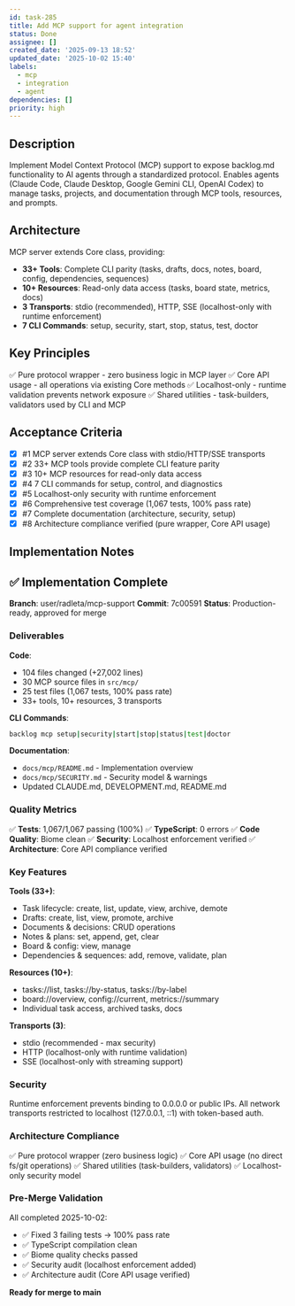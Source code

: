 ```yaml
---
id: task-285
title: Add MCP support for agent integration
status: Done
assignee: []
created_date: '2025-09-13 18:52'
updated_date: '2025-10-02 15:40'
labels:
  - mcp
  - integration
  - agent
dependencies: []
priority: high
---
```


## Description

<!-- SECTION:DESCRIPTION:BEGIN -->
Implement Model Context Protocol (MCP) support to expose backlog.md functionality to AI agents through a standardized protocol. Enables agents (Claude Code, Claude Desktop, Google Gemini CLI, OpenAI Codex) to manage tasks, projects, and documentation through MCP tools, resources, and prompts.

## Architecture

MCP server extends Core class, providing:
- **33+ Tools**: Complete CLI parity (tasks, drafts, docs, notes, board, config, dependencies, sequences)
- **10+ Resources**: Read-only data access (tasks, board state, metrics, docs)
- **3 Transports**: stdio (recommended), HTTP, SSE (localhost-only with runtime enforcement)
- **7 CLI Commands**: setup, security, start, stop, status, test, doctor

## Key Principles

✅ Pure protocol wrapper - zero business logic in MCP layer
✅ Core API usage - all operations via existing Core methods
✅ Localhost-only - runtime validation prevents network exposure
✅ Shared utilities - task-builders, validators used by CLI and MCP
<!-- SECTION:DESCRIPTION:END -->

## Acceptance Criteria
<!-- AC:BEGIN -->
- [x] #1 MCP server extends Core class with stdio/HTTP/SSE transports
- [x] #2 33+ MCP tools provide complete CLI feature parity
- [x] #3 10+ MCP resources for read-only data access
- [x] #4 7 CLI commands for setup, control, and diagnostics
- [x] #5 Localhost-only security with runtime enforcement
- [x] #6 Comprehensive test coverage (1,067 tests, 100% pass rate)
- [x] #7 Complete documentation (architecture, security, setup)
- [x] #8 Architecture compliance verified (pure wrapper, Core API usage)
<!-- AC:END -->

## Implementation Notes

<!-- SECTION:NOTES:BEGIN -->
## ✅ Implementation Complete

**Branch**: user/radleta/mcp-support
**Commit**: 7c00591
**Status**: Production-ready, approved for merge

### Deliverables

**Code**:
- 104 files changed (+27,002 lines)
- 30 MCP source files in `src/mcp/`
- 25 test files (1,067 tests, 100% pass rate)
- 33+ tools, 10+ resources, 3 transports

**CLI Commands**:
```bash
backlog mcp setup|security|start|stop|status|test|doctor
```

**Documentation**:
- `docs/mcp/README.md` - Implementation overview
- `docs/mcp/SECURITY.md` - Security model & warnings
- Updated CLAUDE.md, DEVELOPMENT.md, README.md

### Quality Metrics

✅ **Tests**: 1,067/1,067 passing (100%)
✅ **TypeScript**: 0 errors
✅ **Code Quality**: Biome clean
✅ **Security**: Localhost enforcement verified
✅ **Architecture**: Core API compliance verified

### Key Features

**Tools (33+)**:
- Task lifecycle: create, list, update, view, archive, demote
- Drafts: create, list, view, promote, archive
- Documents & decisions: CRUD operations
- Notes & plans: set, append, get, clear
- Board & config: view, manage
- Dependencies & sequences: add, remove, validate, plan

**Resources (10+)**:
- tasks://list, tasks://by-status, tasks://by-label
- board://overview, config://current, metrics://summary
- Individual task access, archived tasks, docs

**Transports (3)**:
- stdio (recommended - max security)
- HTTP (localhost-only with runtime validation)
- SSE (localhost-only with streaming support)

### Security

Runtime enforcement prevents binding to 0.0.0.0 or public IPs. All network transports restricted to localhost (127.0.0.1, ::1) with token-based auth.

### Architecture Compliance

✅ Pure protocol wrapper (zero business logic)
✅ Core API usage (no direct fs/git operations)
✅ Shared utilities (task-builders, validators)
✅ Localhost-only security model

### Pre-Merge Validation

All completed 2025-10-02:
- ✅ Fixed 3 failing tests → 100% pass rate
- ✅ TypeScript compilation clean
- ✅ Biome quality checks passed
- ✅ Security audit (localhost enforcement added)
- ✅ Architecture audit (Core API usage verified)

**Ready for merge to main**
<!-- SECTION:NOTES:END -->
